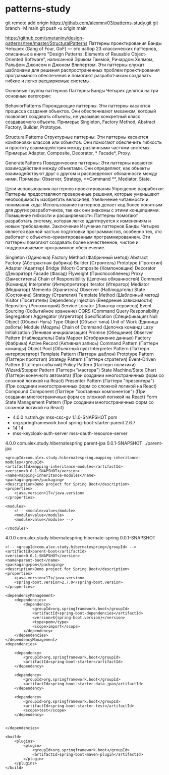 # patterns-study

git remote add origin https://github.com/alexmnv03/patterns-study.git
git branch -M main
git push -u origin main

https://github.com/smetaniny/design-patterns/tree/master/StructuralPatterns
Паттерны проектирования Банды Четырех (Gang of Four, GoF) — это набор 23 классических паттернов, описанных в книге "Design Patterns: Elements of Reusable Object-Oriented Software", написанной Эриком Гаммой, Ричардом Хелмом, Ральфом Джонсом и Джоном Влипертом. Эти паттерны служат шаблонами для решения распространенных проблем проектирования программного обеспечения и помогают разработчикам создавать гибкие и легко расширяемые системы.

Основные группы паттернов
Паттерны Банды Четырех делятся на три основные категории:

BehaviorPatterns
Порождающие паттерны: Эти паттерны касаются процесса создания объектов. Они обеспечивают механизм, который позволяет создавать объекты, не указывая конкретный класс создаваемого объекта. Примеры: Singleton, Factory Method, Abstract Factory, Builder, Prototype.

StructuralPatterns
Структурные паттерны: Эти паттерны касаются компоновки классов или объектов. Они помогают обеспечить гибкость и простоту взаимодействия между различными частями системы. Примеры: Adapter, Composite, Decorator, * Facade*, Proxy.

GeneratePatterns
Поведенческие паттерны: Эти паттерны касаются взаимодействия между объектами. Они определяют, как объекты взаимодействуют друг с другом и распределяют обязанности между ними. Примеры: Observer, Strategy, **Command **, Mediator, State.

Цели использования паттернов проектирования
Упрощение разработки: Паттерны предоставляют проверенные решения, которые уменьшают необходимость изобретать велосипед.
Увеличение читаемости и понимания кода: Использование паттернов делает код более понятным для других разработчиков, так как они знакомы с этими концепциями.
Повышение гибкости и расширяемости: Паттерны помогают разработать систему, которая легко адаптируется к изменениям и новым требованиям.
Заключение
Изучение паттернов Банды Четырех является важной частью подготовки программистов, особенно тех, кто работает с объектно-ориентированным программированием. Эти паттерны помогают создавать более качественное, чистое и поддерживаемое программное обеспечение.

Singleton (Одиночка)
Factory Method (Фабричный метод)
Abstract Factory (Абстрактная фабрика)
Builder (Строитель)
Prototype (Прототип)
Adapter (Адаптер)
Bridge (Мост)
Composite (Компоновщик)
Decorator (Декоратор)
Facade (Фасад)
Flyweight (Приспособленец)
Proxy (Заместитель)
Chain of Responsibility (Цепочка обязанностей)
Command (Команда)
Interpreter (Интерпретатор)
Iterator (Итератор)
Mediator (Медиатор)
Memento (Хранитель)
Observer (Наблюдатель)
State (Состояние)
Strategy (Стратегия)
Template Method (Шаблонный метод)
Visitor (Посетитель)
Dependency Injection (Внедрение зависимости)
Repository (Репозиторий)
Service Locator (Локатор сервисов)
Event Sourcing (Событийное хранение)
CQRS (Command Query Responsibility Segregation)
Aggregator (Агрегатор)
Specification (Спецификация)
Null Object (Объект-Нуль)
Type Object (Объект типа)
Unit of Work (Единица работы)
Module (Модуль)
Chain of Command (Цепочка команд)
Lazy Initialization (Ленивая инициализация)
Promise (Обещание)
Observer Pattern (Наблюдатель)
Data Mapper (Отображение данных)
Factory (Фабрика)
Active Record (Активная запись)
Command Pattern (Паттерн команды)
Object Pool (Объектный пул)
Interpreter Pattern (Паттерн интерпретатор)
Template Pattern (Паттерн шаблон)
Prototype Pattern (Паттерн прототип)
Strategy Pattern (Паттерн стратегия)
Event-Driven Pattern (Паттерн событий)
Policy Pattern (Паттерн политики)
Wizard/Stepper Pattern (Паттерн "мастера")
State Machine/State Chart (Паттерн конечного автомата) (При создании многостраничных форм со сложной логикой на React)
Presenter Pattern (Паттерн "презентера") (При создании многостраничных форм со сложной логикой на React)
Compound Component (Паттерн "составных компонентов") (При создании многостраничных форм со сложной логикой на React)
Form State Management Pattern (При создании многостраничных форм со сложной логикой на React)




<?xml version="1.0" encoding="UTF-8" ?> 
- <project xmlns="http://maven.apache.org/POM/4.0.0" xmlns:xsi="http://www.w3.org/2001/XMLSchema-instance" xsi:schemaLocation="http://maven.apache.org/POM/4.0.0 http://maven.apache.org/xsd/maven-4.0.0.xsd">
  <modelVersion>4.0.0</modelVersion> 
  <groupId>ru.tmh.gv</groupId> 
  <artifactId>mss-csc-gv</artifactId> 
  <version>1.1.0-SNAPSHOT</version> 
  <packaging>pom</packaging> 
- <parent>
  <groupId>org.springframework.boot</groupId> 
  <artifactId>spring-boot-starter-parent</artifactId> 
  <version>2.6.7</version> 
  <relativePath /> 
  </parent>
- <properties>
  <maven.compiler.source>14</maven.compiler.source> 
  <maven.compiler.target>14</maven.compiler.target> 
  </properties>
- <modules>
  <module>mss-keycloak-auth-server</module> 
  <module>mss-oauth-resource-server</module> 
  </modules>
  </project>



<?xml version="1.0" encoding="UTF-8"?>
<project xmlns="http://maven.apache.org/POM/4.0.0" xmlns:xsi="http://www.w3.org/2001/XMLSchema-instance"
xsi:schemaLocation="http://maven.apache.org/POM/4.0.0 https://maven.apache.org/xsd/maven-4.0.0.xsd">
<modelVersion>4.0.0</modelVersion>
<parent>
<groupId>com.alex.study.hibernatespring</groupId>
<artifactId>parent-jpa</artifactId>
<version>0.0.1-SNAPSHOT</version>
<relativePath>../parent-jpa</relativePath>
</parent>

	<groupId>com.alex.study.hibernatespring.mapping-inheritance-modules</groupId>
	<artifactId>mapping-inheritance-modules</artifactId>
	<version>0.0.1-SNAPSHOT</version>
	<name>mapping-inheritance-modules</name>
	<packaging>pom</packaging>
	<description>Demo project for Spring Boot</description>
	<properties>
		<java.version>17</java.version>
	</properties>
	
    <modules>
		<!-- <module>value</module>
		<module>value</module>
		<module>value</module> -->
		
    </modules>

</project>






<?xml version="1.0" encoding="UTF-8"?>
<project xmlns="http://maven.apache.org/POM/4.0.0" xmlns:xsi="http://www.w3.org/2001/XMLSchema-instance"
xsi:schemaLocation="http://maven.apache.org/POM/4.0.0 https://maven.apache.org/xsd/maven-4.0.0.xsd">
<modelVersion>4.0.0</modelVersion>
<parent>
<groupId>com.alex.study.hibernatespring</groupId>
<artifactId>hibernate-spring</artifactId>
<version>0.0.1-SNAPSHOT</version>
</parent>

	<!-- <groupId>com.alex.study.hibernatespring</groupId> -->
	<artifactId>parent-boot</artifactId>
	<version>0.0.1-SNAPSHOT</version>
	<name>parent-boot</name>
	<packaging>pom</packaging>
	<description>Demo project for Spring Boot</description>
	<properties>
		<java.version>17</java.version>
		<spring-boot.version>2.7.0</spring-boot.version>
	</properties>

	<dependencyManagement>
    	<dependencies>
        	<dependency>
            	<groupId>org.springframework.boot</groupId>
            	<artifactId>spring-boot-dependencies</artifactId>
            	<version>${spring-boot.version}</version>
            	<type>pom</type>
            	<scope>import</scope>
        	</dependency>
    	</dependencies>
	</dependencyManagement>	
	<dependencies>

		<dependency>
			<groupId>org.springframework.boot</groupId>
			<artifactId>spring-boot-starter</artifactId>
		</dependency>

		<dependency>
			<groupId>org.springframework.boot</groupId>
			<artifactId>spring-boot-starter-data-jpa</artifactId>
		</dependency>

		<dependency>
			<groupId>org.springframework.boot</groupId>
			<artifactId>spring-boot-starter-test</artifactId>
			<scope>test</scope>
		</dependency>

		
	</dependencies>

	<build>
		<plugins>
			<plugin>
				<groupId>org.springframework.boot</groupId>
				<artifactId>spring-boot-maven-plugin</artifactId>
			</plugin>
		</plugins>
	</build>

</project>
